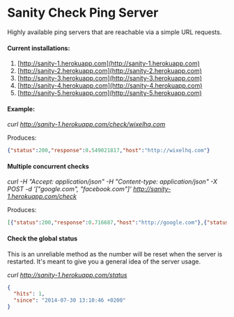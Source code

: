 Sanity Check Ping Server
=============

Highly available ping servers that are reachable via a simple URL requests.

#### Current installations:

1. [http://sanity-1.herokuapp.com](http://sanity-1.herokuapp.com)
2. [http://sanity-2.herokuapp.com](http://sanity-2.herokuapp.com)
3. [http://sanity-3.herokuapp.com](http://sanity-3.herokuapp.com)
4. [http://sanity-4.herokuapp.com](http://sanity-4.herokuapp.com)
5. [http://sanity-5.herokuapp.com](http://sanity-5.herokuapp.com)

#### Example:

*curl http://sanity-1.herokuapp.com/check/wixelhq.com*

Produces:

```json
{"status":200,"response":0.549021817,"host":"http://wixelhq.com"}
```

#### Multiple concurrent checks

*curl -H "Accept: application/json" -H "Content-type: application/json" -X POST -d 
'["google.com", "facebook.com"]' http://sanity-1.herokuapp.com/check*

Produces:

```json
[{"status":200,"response":0.716687,"host":"http://google.com"},{"status":200,"response":0.872883,"host":"http://facebook.com"}]
```

#### Check the global status

This is an unreliable method as the number will be reset when the server is restarted. It's meant to give you a general idea of the server usage.

*curl http://sanity-1.herokuapp.com/status*

```json
{
  "hits": 1,
  "since": "2014-07-30 13:10:46 +0200"
}
```
